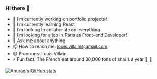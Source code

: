 ### Hi there 👋

- 🔭 I’m currently working on portfolio projects !
- 🌱 I’m currently learning React 
- 👯 I’m looking to collaborate on everything 
- 🤔 I’m looking for a job in Paris as Front-end Developer!
- 💬 Ask me about anything
- 📫 How to reach me: louis.villainl@gmail.com
- 😄 Pronouns: Louis Villain
- ⚡ Fun fact: The French eat around 30,000 tons of snails a year 🐌 🍴

[![Anurag's GitHub stats](https://github-readme-stats.vercel.app/api?username=bcmplx&show_icons=true&theme=dark)](https://github.com/anuraghazra/github-readme-stats)

